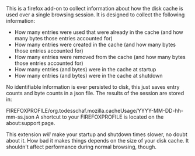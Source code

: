This is a firefox add-on to collect information about how the disk cache is used
over a single browsing session. It is designed to collect the following
information:

* How many entries were used that were already in the cache (and how many bytes
  those entries accounted for)
* How many entries were created in the cache (and how many bytes those entries
  accounted for)
* How many entries were removed from the cache (and how many bytes those entries
  accounted for)
* How many entries (and bytes) were in the cache at startup
* How many entries (and bytes) were in the cache at shutdown

No identifiable information is ever persisted to disk, this just saves entry
counts and byte counts in a json file. The results of the session are stored
in:

FIREFOXPROFILE/org.todesschaf.mozilla.cacheUsage/YYYY-MM-DD-hh-mm-ss.json
A shortcut to your FIREFOXPROFILE is located on the about:support page.

This extension *will* make your startup and shutdown times slower, no doubt
about it. How bad it makes things depends on the size of your disk cache. It
shouldn't affect performance during normal browsing, though.
